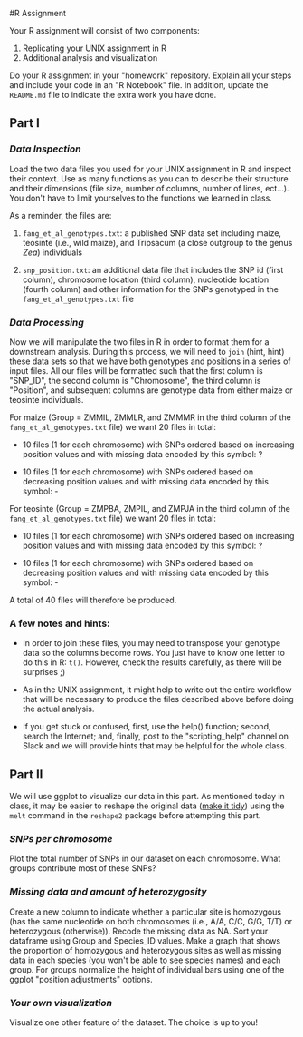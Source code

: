 #R Assignment

Your R assignment will consist of two components:

1. Replicating your UNIX assignment in R
2. Additional analysis and visualization

Do your R assignment in your "homework" repository. Explain all your steps and include your code in an "R Notebook" file.  In addition, update the `README.md` file to indicate the extra work you have done.

## Part I
### _Data Inspection_

Load the two data files you used for your UNIX assignment in R and inspect their context. Use as many functions as you can to describe their structure and their dimensions (file size, number of columns, number of lines, ect...). You don't have to limit yourselves to the functions we learned in class.

As a reminder, the files are:

1. `fang_et_al_genotypes.txt`: a published SNP data set including maize, teosinte (i.e., wild maize), and Tripsacum (a close outgroup to the genus _Zea_) individuals
 
2. `snp_position.txt`: an additional data file that includes the SNP id (first column), chromosome location (third column), nucleotide location (fourth column) and other information for the SNPs genotyped in the `fang_et_al_genotypes.txt` file

### _Data Processing_

Now we will manipulate the two files in R in order to format them for a downstream analysis. During this process, we will need to `join` (hint, hint) these data sets so that we have both genotypes and positions in a series of input files. All our files will be formatted such that the first column is "SNP_ID", the second column is "Chromosome", the third column is "Position", and subsequent columns are genotype data from either maize or teosinte individuals.

For maize (Group = ZMMIL, ZMMLR, and ZMMMR in the third column of the `fang_et_al_genotypes.txt` file) we want 20 files in total:

* 10 files (1 for each chromosome) with SNPs ordered based on increasing position values and with missing data encoded by this symbol: ?

* 10 files (1 for each chromosome) with SNPs ordered based on decreasing position values and with missing data encoded by this symbol: -

For teosinte (Group = ZMPBA, ZMPIL, and ZMPJA in the third column of the `fang_et_al_genotypes.txt` file) we want 20 files in total:

* 10 files (1 for each chromosome) with SNPs ordered based on increasing position values and with missing data encoded by this symbol: ?

* 10 files (1 for each chromosome) with SNPs ordered based on decreasing position values and with missing data encoded by this symbol: -

A total of 40 files will therefore be produced.

### A few notes and hints:
* In order to join these files, you may need to transpose your genotype data so the columns become rows.  You just have to know one letter to do this in R: `t()`.  However, check the results carefully, as there will be surprises ;)

* As in the UNIX assignment, it might help to write out the entire workflow that will be necessary to produce the files described above before doing the actual analysis.

* If you get stuck or confused, first, use the help() function; second, search the Internet; and, finally, post to the "scripting_help" channel on Slack and we will provide hints that may be helpful for the whole class.

## Part II

We will use ggplot to visualize our data in this part. As mentioned today in class, it may be easier to reshape the original data ([make it tidy](https://www.jstatsoft.org/article/view/v059i10)) using the `melt` command in the `reshape2` package before attempting this part.

### _SNPs per chromosome_
Plot the total number of SNPs in our dataset on each chromosome. What groups contribute most of these SNPs?

### _Missing data and amount of heterozygosity_
Create a new column to indicate whether a particular site is homozygous (has the same nucleotide on both chromosomes (i.e., A/A, C/C, G/G, T/T) or heterozygous (otherwise)).  Recode the missing data as NA. Sort your dataframe using Group and Species_ID values. Make a graph that shows the proportion of homozygous and heterozygous sites as well as missing data in each species (you won't be able to see species names) and each group.  For groups normalize the height of individual bars using one of the ggplot "position adjustments" options.

### _Your own visualization_
Visualize one other feature of the dataset. The choice is up to you!


